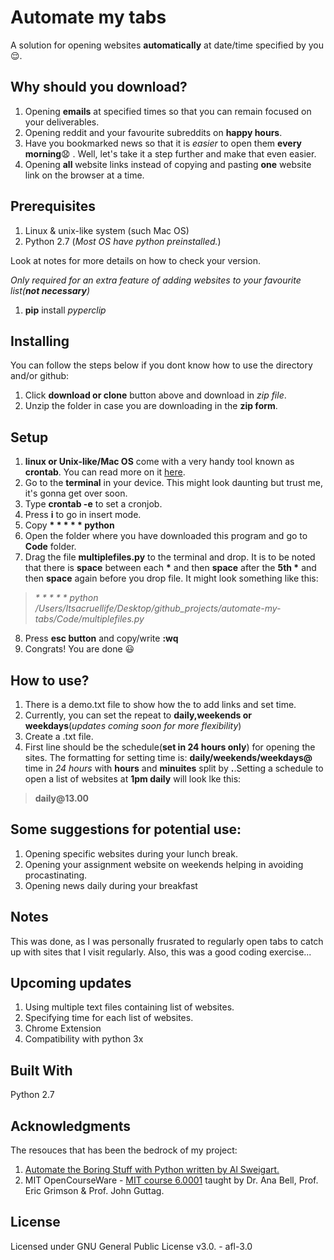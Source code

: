 # Automate my tabs

A solution for opening websites __automatically__ at date/time specified by you :relieved:.

## Why should you download?
1. Opening __emails__ at specified times so that you can remain focused on your deliverables. 
2. Opening reddit and your favourite subreddits on __happy hours__.
3. Have you bookmarked news so that it is *easier* to open them __every morning__:anguished: . Well, let's take it a step further and make that even easier.
4. Opening __all__ website links instead of copying and pasting __one__ website link on the browser at a time.

## Prerequisites
1. Linux & unix-like system (such Mac OS)
2. Python 2.7 (_Most OS have python preinstalled._)

Look at notes for more details on how to check your version.

_Only required for an extra feature of adding websites to your favourite list(__not necessary__)_
1. __pip__ install _pyperclip_


## Installing
You can follow the steps below if you dont know how to use the directory and/or github:
1. Click __download or clone__ button above and download in _zip file_. 
2. Unzip the folder in case you are downloading in the __zip form__.

## Setup
1. __linux or Unix-like/Mac OS__ come with a very handy tool known as __crontab__. You can read more on it [here](https://en.wikipedia.org/wiki/Cron).
2. Go to the __terminal__ in your device. This might look daunting but trust me, it's gonna get over soon.
3. Type __crontab -e__ to set a cronjob.
4. Press __i__ to go in insert mode.
5. Copy __* * * * * python__ 
6. Open the folder where you have downloaded this program and go to __Code__ folder.
7. Drag the file __multiplefiles.py__ to the terminal and drop. It is to be noted that there is __space__ between each __*__ and then __space__ after the __5th *__ and then __space__ again before you drop file. It might look something like this: 
> _* * * * * python /Users/Itsacruellife/Desktop/github_projects/automate-my-tabs/Code/multiplefiles.py_
8. Press __esc button__ and copy/write __:wq__ 
9. Congrats! You are done :smiley:

## How to use?
1. There is a demo.txt file to show how the to add links and set time.
2. Currently, you can set the repeat to __daily,weekends or weekdays__(_updates coming soon for more flexibility_)
3. Create a .txt file.
4. First line should be the schedule(__set in 24 hours only__) for opening the sites. The formatting for setting time is: __daily/weekends/weekdays@__ time in _24 hours_ with __hours__ and __minuites__ split by __.__.Setting a schedule to open a list of websites at __1pm daily__ will look lke this: 
> __daily@13.00__ 

## Some suggestions for potential use:
1. Opening specific websites during your lunch break.
2. Opening your assignment website on weekends helping in avoiding procastinating.
3. Opening news daily during your breakfast

## Notes
This was done, as I was personally frusrated to regularly open tabs to catch up with sites that I visit regularly. Also, this was a good coding exercise...

## Upcoming updates
1. Using multiple text files containing list of websites.
2. Specifying time for each list of websites.
3. Chrome Extension
4. Compatibility with python 3x

## Built With
Python 2.7

## Acknowledgments
The resouces that has been the bedrock of my project:

1. [Automate the Boring Stuff with Python written by Al Sweigart.](https://automatetheboringstuff.com/)
2. MIT OpenCourseWare - [MIT course 6.0001](https://ocw.mit.edu/courses/electrical-engineering-and-computer-science/6-0001-introduction-to-computer-science-and-programming-in-python-fall-2016/) taught by Dr. Ana Bell, Prof. Eric Grimson & Prof. John Guttag.

## License
Licensed under GNU General Public License v3.0. - afl-3.0
